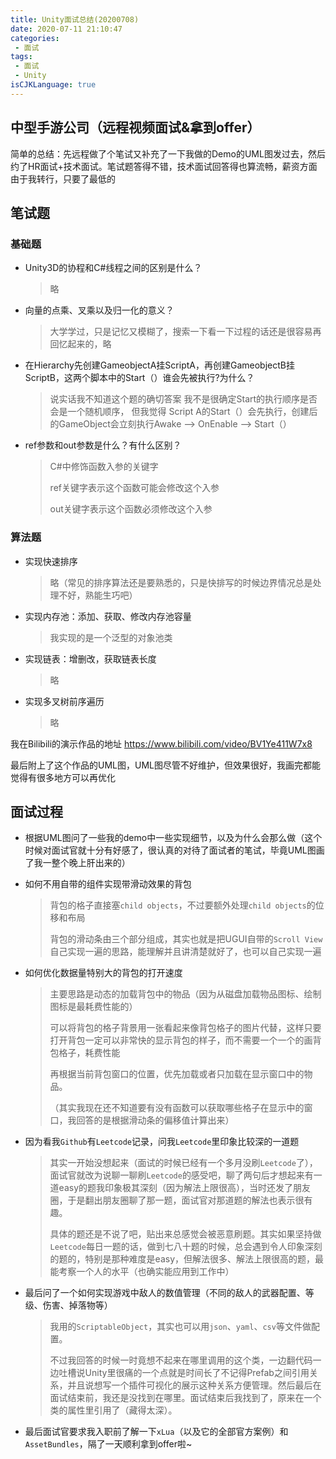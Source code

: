 ```yaml
---
title: Unity面试总结(20200708)
date: 2020-07-11 21:10:47
categories:
 - 面试
tags:
 - 面试
 - Unity
isCJKLanguage: true
---
```


## 中型手游公司（远程视频面试&拿到offer）

简单的总结：先远程做了个笔试又补充了一下我做的Demo的UML图发过去，然后约了HR面试+技术面试。笔试题答得不错，技术面试回答得也算流畅，薪资方面由于我转行，只要了最低的

## 笔试题

### 基础题

- Unity3D的协程和C#线程之间的区别是什么？

  > 略

- 向量的点乘、叉乘以及归一化的意义？

  > 大学学过，只是记忆又模糊了，搜索一下看一下过程的话还是很容易再回忆起来的，略

- 在Hierarchy先创建GameobjectA挂ScriptA，再创建GameobjectB挂ScriptB，这两个脚本中的Start（）谁会先被执行?为什么？

  > 说实话我不知道这个题的确切答案
  > 我不是很确定Start的执行顺序是否会是一个随机顺序， 但我觉得 Script A的Start（）会先执行，创建后的GameObject会立刻执行Awake --> OnEnable --> Start（）

- ref参数和out参数是什么？有什么区别？

  > C#中修饰函数入参的关键字
  >
  > ref关键字表示这个函数可能会修改这个入参
  >
  > out关键字表示这个函数必须修改这个入参

### 算法题

- 实现快速排序

  > 略（常见的排序算法还是要熟悉的，只是快排写的时候边界情况总是处理不好，熟能生巧吧）

- 实现内存池：添加、获取、修改内存池容量

  > 我实现的是一个泛型的对象池类

- 实现链表：增删改，获取链表长度

  > 略

- 实现多叉树前序遍历

  > 略

我在Bilibili的演示作品的地址 https://www.bilibili.com/video/BV1Ye411W7x8

最后附上了这个作品的UML图，UML图尽管不好维护，但效果很好，我画完都能觉得有很多地方可以再优化



## 面试过程

- 根据UML图问了一些我的demo中一些实现细节，以及为什么会那么做（这个时候对面试官就十分有好感了，很认真的对待了面试者的笔试，毕竟UML图画了我一整个晚上肝出来的）

- 如何不用自带的组件实现带滑动效果的背包

  > 背包的格子直接塞`child objects`，不过要额外处理`child objects`的位移和布局
  >
  > 背包的滑动条由三个部分组成，其实也就是把UGUI自带的`Scroll View`自己实现一遍的思路，能理解并且讲清楚就好了，也可以自己实现一遍

- 如何优化数据量特别大的背包的打开速度

  > 主要思路是动态的加载背包中的物品（因为从磁盘加载物品图标、绘制图标是最耗费性能的）
  >
  > 可以将背包的格子背景用一张看起来像背包格子的图片代替，这样只要打开背包一定可以非常快的显示背包的样子，而不需要一个一个的画背包格子，耗费性能
  >
  > 再根据当前背包窗口的位置，优先加载或者只加载在显示窗口中的物品。
  >
  > （其实我现在还不知道要有没有函数可以获取哪些格子在显示中的窗口，我回答的是根据滑动条的偏移值计算出来）

- 因为看我`Github`有`Leetcode`记录，问我`Leetcode`里印象比较深的一道题

  > 其实一开始没想起来（面试的时候已经有一个多月没刷`Leetcode`了），面试官就改为说聊一聊刷`Leetcode`的感受吧，聊了两句后才想起来有一道easy的题我印象极其深刻（因为解法上限很高），当时还发了朋友圈，于是翻出朋友圈聊了那一题，面试官对那道题的解法也表示很有趣。
  >
  > 具体的题还是不说了吧，贴出来总感觉会被恶意刷题。其实如果坚持做`Leetcode`每日一题的话，做到七八十题的时候，总会遇到令人印象深刻的题的，特别是那种难度是easy，但解法很多、解法上限很高的题，最能考察一个人的水平（也确实能应用到工作中）

- 最后问了一个如何实现游戏中敌人的数值管理（不同的敌人的武器配置、等级、伤害、掉落物等）

  > 我用的`ScriptableObject`，其实也可以用`json`、`yaml`、`csv`等文件做配置。
  >
  > 不过我回答的时候一时竟想不起来在哪里调用的这个类，一边翻代码一边吐槽说Unity里很痛的一个点就是时间长了不记得Prefab之间引用关系，并且说想写一个插件可视化的展示这种关系方便管理。然后最后在面试结束前，我还是没找到在哪里。面试结束后我找到了，原来在一个类的属性里引用了（藏得太深）。

- 最后面试官要求我入职前了解一下`xLua`（以及它的全部官方案例）和`AssetBundles`，隔了一天顺利拿到offer啦~